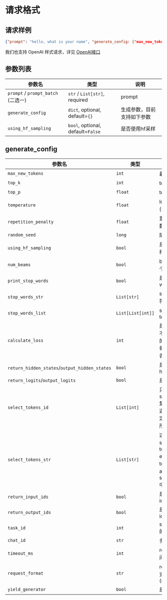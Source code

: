 # 请求格式
## 请求样例
```json
{"prompt": "hello, what is your name", "generate_config: {"max_new_tokens": 1000}}
```
我们也支持 OpenAI 样式请求，详见 [OpenAI接口](OpenAI-Tutorial.md)

## 参数列表

| 参数名 | 类型 | 说明 |
| --- | --- | --- |
| `prompt` / `prompt_batch` (二选一) | `str` / `List[str]`, required | prompt |
| `generate_config` | `dict`, optional, default=`{}` | 生成参数，目前支持如下参数 |
| `using_hf_sampling` | `bool`, optional, default=`False` | 是否使用hf采样 |


## generate_config

| 参数名 | 类型 | 说明 |
| --- | --- | --- |
| `max_new_tokens` | `int` | 最大生成token数 |
| `top_k` | `int` | top_k采样 |
| `top_p` | `float` | top_p采样 |
| `temperature` | `float` | logits计算参数(温度) |
| `repetition_penalty` | `float` | 重复token惩罚系数 |
| `random_seed` | `long` | 随机种子 |
| `using_hf_sampling` | `bool` | 是否使用hf的采样 |
| `num_beams` | `bool` | beam search的个数 |
| `print_stop_words` | `bool` | 是否打印stop words |
| `stop_words_str` | `List[str]` | stop words的字符串 |
| `stop_words_list` | `List[List[int]]` | stop words的token ids |
| `calculate_loss` | `int` | 是否计算loss,0:不计算，1:单词的loss求和，2:每个token的loss各自返回 |
| `return_hidden_states`/`output_hidden_states` | `bool` | 是否返回hidden_states |
| `return_logits`/`output_logits` | `bool` | 是否返回logits |
| `select_tokens_id` | `List[int]` | 只有在select_tokens_id集合中token 才返回logtis，不指定的话，就返回所有。|
| `select_tokens_str` | `List[str]` | 这个列表中的str，会使用tokenizer encode成对应的token id，append到select_tokens_id中。|
| `return_input_ids` | `bool` | 是否返回input ids |
| `return_output_ids` | `bool` | 是否返回output ids |
| `task_id` | `int` | system prompt的id |
| `chat_id` | `str` | 多轮会话的id |
| `timeout_ms` | `int` | request的超时时间 |
| `request_format` | `str` | request的请求格式，取值(raw/chatapi)|
| `yield_generator` | `bool` | 是否流式输出 |